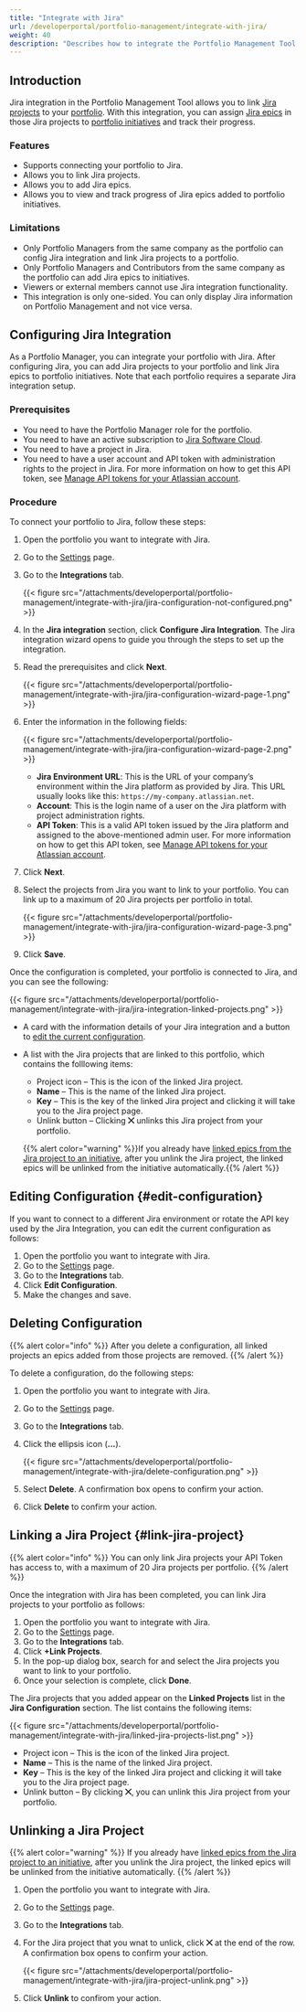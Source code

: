 ```yaml
---
title: "Integrate with Jira"
url: /developerportal/portfolio-management/integrate-with-jira/
weight: 40
description: "Describes how to integrate the Portfolio Management Tool with Jira."
---
```


## Introduction

Jira integration in the Portfolio Management Tool allows you to link [Jira projects](https://www.atlassian.com/software/jira/guides/projects/overview#what-is-a-jira-project) to your [portfolio](/developerportal/portfolio-management/#portfolio-landscape). With this integration, you can assign [Jira epics](https://www.atlassian.com/agile/project-management/epics) in those Jira projects to [portfolio initiatives](/developerportal/portfolio-management/initiatives-overview/#create-new-initiative) and track their progress.

### Features

* Supports connecting your portfolio to Jira.
* Allows you to link Jira projects.
* Allows you to add Jira epics.
* Allows you to view and track progress of Jira epics added to portfolio initiatives.

### Limitations

* Only Portfolio Managers from the same company as the portfolio can config Jira integration and link Jira projects to a portfolio. 
* Only Portfolio Managers and Contributors from the same company as the portfolio can add Jira epics to initiatives.
* Viewers or external members cannot use Jira integration functionality.
* This integration is only one-sided. You can only display Jira information on Portfolio Management and not vice versa. 

## Configuring Jira Integration

As a Portfolio Manager, you can integrate your portfolio with Jira. After configuring Jira, you can add Jira projects to your portfolio and link Jira epics to portfolio initiatives. Note that each portfolio requires a separate Jira integration setup.

### Prerequisites

* You need to have the Portfolio Manager role for the portfolio.
* You need to have an active subscription to [Jira Software Cloud](https://support.atlassian.com/jira-cloud-administration/docs/explore-jira-cloud-plans/).
* You need to have a project in Jira.
* You need to have a user account and API token with administration rights to the project in Jira. For more information on how to get this API token, see [Manage API tokens for your Atlassian account](https://support.atlassian.com/atlassian-account/docs/manage-api-tokens-for-your-atlassian-account/).

### Procedure

To connect your portfolio to Jira, follow these steps:

1. Open the portfolio you want to integrate with Jira. 
2. Go to the [Settings](/developerportal/portfolio-management/portfolio-settings/) page.
3. Go to the **Integrations** tab.

    {{< figure src="/attachments/developerportal/portfolio-management/integrate-with-jira/jira-configuration-not-configured.png" >}}

4. In the **Jira integration** section, click **Configure Jira Integration**. The Jira integration wizard opens to guide you through the steps to set up the integration.

5. Read the prerequisites and click **Next**.

    {{< figure src="/attachments/developerportal/portfolio-management/integrate-with-jira/jira-configuration-wizard-page-1.png" >}}

6. Enter the information in the following fields:

    {{< figure src="/attachments/developerportal/portfolio-management/integrate-with-jira/jira-configuration-wizard-page-2.png" >}}

     * **Jira Environment URL**: This is the URL of your company’s environment within the Jira platform as provided by Jira. This URL usually looks like this: `https://my-company.atlassian.net`.
     * **Account**: This is the login name of a user on the Jira platform with project administration rights.
     * **API Token**: This is a valid API token issued by the Jira platform and assigned to the above-mentioned admin user. For more information on how to get this API token, see [Manage API tokens for your Atlassian account](https://support.atlassian.com/atlassian-account/docs/manage-api-tokens-for-your-atlassian-account/).

5. Click **Next**.
6. Select the projects from Jira you want to link to your portfolio. You can link up to a maximum of 20 Jira projects per portfolio in total.

    {{< figure src="/attachments/developerportal/portfolio-management/integrate-with-jira/jira-configuration-wizard-page-3.png" >}}

7. Click **Save**.

Once the configuration is completed, your portfolio is connected to Jira, and you can see the following:

{{< figure src="/attachments/developerportal/portfolio-management/integrate-with-jira/jira-integration-linked-projects.png" >}}

* A card with the information details of your Jira integration and a button to [edit the current configuration](#edit-configuration). 
* A list with the Jira projects that are linked to this portfolio, which contains the folllowing items:

    * Project icon – This is the icon of the linked Jira project.
    * **Name** – This is the name of the linked Jira project.
    * **Key** – This is the key of the linked Jira project and clicking it will take you to the Jira project page.
    * Unlink button – Clicking **⨉** unlinks this Jira project from your portfolio.

    {{% alert color="warning" %}}If you already have [linked epics from the Jira project to an initiative](/developerportal/portfolio-management/initiatives-overview/#link-epic-from-jira-project), after you unlink the Jira project, the linked epics will be unlinked from the initiative automatically.{{% /alert %}}

## Editing Configuration {#edit-configuration}

If you want to connect to a different Jira environment or rotate the API key used by the Jira Integration, you can edit the current configuration as follows:

1. Open the portfolio you want to integrate with Jira. 
2. Go to the [Settings](/developerportal/portfolio-management/portfolio-settings/) page.
3. Go to the **Integrations** tab.
4. Click **Edit Configuration**.
5. Make the changes and save.

## Deleting Configuration

{{% alert color="info" %}}
After you delete a configuration, all linked projects an epics added from those projects are removed.
{{% /alert %}}

To delete a configuration, do the following steps:

1. Open the portfolio you want to integrate with Jira. 
2. Go to the [Settings](/developerportal/portfolio-management/portfolio-settings/) page.
3. Go to the **Integrations** tab.
4. Click the ellipsis icon (**...**).

   {{< figure src="/attachments/developerportal/portfolio-management/integrate-with-jira/delete-configuration.png" >}}

5. Select **Delete**. A confirmation box opens to confirm your action.
6. Click **Delete** to confirm your action.

## Linking a Jira Project {#link-jira-project}

{{% alert color="info" %}}
You can only link Jira projects your API Token has access to, with a maximum of 20 Jira projects per portfolio.
{{% /alert %}}

Once the integration with Jira has been completed, you can link Jira projects to your portfolio as follows:

1. Open the portfolio you want to integrate with Jira. 
2. Go to the [Settings](/developerportal/portfolio-management/portfolio-settings/) page.
3. Go to the **Integrations** tab.
4. Click **+Link Projects**.
5. In the pop-up dialog box, search for and select the Jira projects you want to link to your portfolio.
6. Once your selection is complete, click **Done**. 

The Jira projects that you added appear on the **Linked Projects** list in the **Jira Configuration** section. The list contains the following items:

{{< figure src="/attachments/developerportal/portfolio-management/integrate-with-jira/linked-jira-projects-list.png" >}}

* Project icon – This is the icon of the linked Jira project.
* **Name** – This is the name of the linked Jira project.
* **Key** – This is the key of the linked Jira project and clicking it will take you to the Jira project page.
* Unlink button – By clicking **⨉**, you can unlink this Jira project from your portfolio.

## Unlinking a Jira Project

{{% alert color="warning" %}}
If you already have [linked epics from the Jira project to an initiative](/developerportal/portfolio-management/initiatives-overview/#link-epic-from-jira-project), after you unlink the Jira project, the linked epics will be unlinked from the initiative automatically.
{{% /alert %}}

1. Open the portfolio you want to integrate with Jira. 
2. Go to the [Settings](/developerportal/portfolio-management/portfolio-settings/) page.
3. Go to the **Integrations** tab.
4. For the Jira project that you wnat to unlick, click **⨉** at the end of the row. A confirmation box opens to confirm your action.

    {{< figure src="/attachments/developerportal/portfolio-management/integrate-with-jira/jira-project-unlink.png" >}}

4. Click **Unlink** to confirom your action.